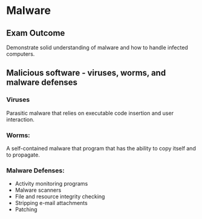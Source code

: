 # Malware

## Exam Outcome

Demonstrate solid understanding of malware and how to handle infected computers.

## Malicious software - viruses, worms, and malware defenses

### Viruses

Parasitic malware that relies on executable code insertion and user interaction.

### Worms:

A self-contained malware that program that has the ability to copy itself and to propagate.

### Malware Defenses:

- Activity monitoring programs
- Malware scanners
- File and resource integrity checking
- Stripping e-mail attachments
- Patching